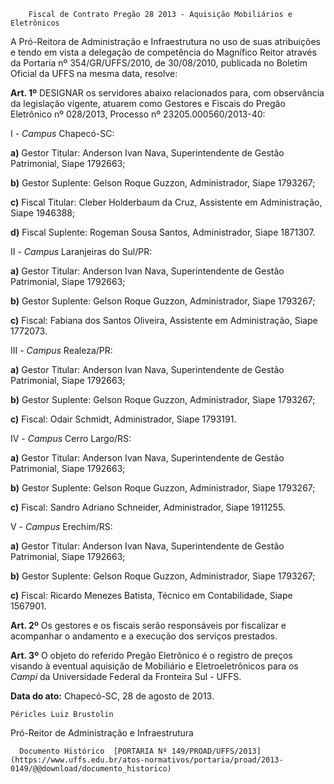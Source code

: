         Fiscal de Contrato Pregão 28 2013 - Aquisição Mobiliários e Eletrônicos  

A Pró-Reitora de Administração e Infraestrutura no uso de suas atribuições e tendo em vista a delegação de competência do Magnífico Reitor através da Portaria nº 354/GR/UFFS/2010, de 30/08/2010, publicada no Boletim Oficial da UFFS na mesma data, resolve:

 **Art. 1º** DESIGNAR os servidores abaixo relacionados para, com observância da legislação vigente, atuarem como Gestores e Fiscais do Pregão Eletrônico nº 028/2013, Processo nº 23205.000560/2013-40:

 I - *Campus* Chapecó-SC:

 **a)** Gestor Titular: Anderson Ivan Nava, Superintendente de Gestão Patrimonial, Siape 1792663;

 **b)** Gestor Suplente: Gelson Roque Guzzon, Administrador, Siape 1793267;

 **c)** Fiscal Titular: Cleber Holderbaum da Cruz, Assistente em Administração, Siape 1946388;

 **d)** Fiscal Suplente: Rogeman Sousa Santos, Administrador, Siape 1871307.

 II - *Campus* Laranjeiras do Sul/PR:

 **a)** Gestor Titular: Anderson Ivan Nava, Superintendente de Gestão Patrimonial, Siape 1792663;

 **b)** Gestor Suplente: Gelson Roque Guzzon, Administrador, Siape 1793267;

 **c)** Fiscal: Fabiana dos Santos Oliveira, Assistente em Administração, Siape 1772073.

 III - *Campus* Realeza/PR:

 **a)** Gestor Titular: Anderson Ivan Nava, Superintendente de Gestão Patrimonial, Siape 1792663;

 **b)** Gestor Suplente: Gelson Roque Guzzon, Administrador, Siape 1793267;

 **c)** Fiscal: Odair Schmidt, Administrador, Siape 1793191.

 IV - *Campus* Cerro Largo/RS:

 **a)** Gestor Titular: Anderson Ivan Nava, Superintendente de Gestão Patrimonial, Siape 1792663;

 **b)** Gestor Suplente: Gelson Roque Guzzon, Administrador, Siape 1793267;

 **c)** Fiscal: Sandro Adriano Schneider, Administrador, Siape 1911255.

 V - *Campus* Erechim/RS:

 **a)** Gestor Titular: Anderson Ivan Nava, Superintendente de Gestão Patrimonial, Siape 1792663;

 **b)** Gestor Suplente: Gelson Roque Guzzon, Administrador, Siape 1793267;

 **c)** Fiscal: Ricardo Menezes Batista, Técnico em Contabilidade, Siape 1567901.

 **Art. 2º** Os gestores e os fiscais serão responsáveis por fiscalizar e acompanhar o andamento e a execução dos serviços prestados.

 **Art. 3º** O objeto do referido Pregão Eletrônico é o registro de preços visando à eventual aquisição de Mobiliário e Eletroeletrônicos para os *Campi* da Universidade Federal da Fronteira Sul - UFFS.

  

   **Data do ato:** Chapecó-SC, 28 de agosto de 2013.   
 

    Péricles Luiz Brustolin   
 Pró-Reitor de Administração e Infraestrutura 

      Documento Histórico  [PORTARIA Nº 149/PROAD/UFFS/2013](https://www.uffs.edu.br/atos-normativos/portaria/proad/2013-0149/@@download/documento_historico)     
      